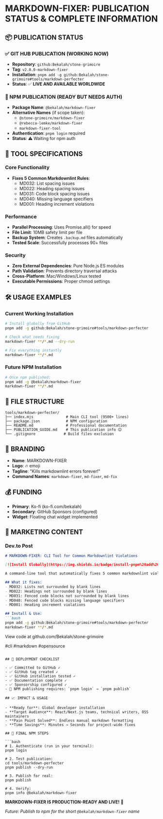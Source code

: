 # MARKDOWN-FIXER: PUBLICATION STATUS & COMPLETE INFORMATION

## 📦 PUBLICATION STATUS

### ✅ GIT HUB PUBLICATION (WORKING NOW)
- **Repository**: `github:Bekalah/stone-grimoire`
- **Tag**: `v2.0.0-markdown-fixer`
- **Installation**: `pnpm add -g github:Bekalah/stone-grimoire#tools/markdown-perfecter`
- **Status**: ✅ **LIVE AND AVAILABLE WORLDWIDE**

### 🔄 NPM PUBLICATION (READY BUT NEEDS AUTH)
- **Package Name**: `@bekalah/markdown-fixer`
- **Alternative Names** (if scope taken):
  - `@stone-grimoire/markdown-fixer`
  - `@rebecca-lemke/markdown-fixer`
  - `markdown-fixer-tool`
- **Authentication**: `pnpm login` required
- **Status**: ⚠️ Waiting for npm auth

## 🎯 TOOL SPECIFICATIONS

### Core Functionality
- **Fixes 5 Common Markdownlint Rules**:
  - MD032: List spacing issues
  - MD022: Heading spacing issues
  - MD031: Code block spacing issues
  - MD040: Missing language specifiers
  - MD001: Heading increment violations

### Performance
- **Parallel Processing**: Uses Promise.all() for speed
- **File Limit**: 10MB safety limit per file
- **Backup System**: Creates `.backup.md` files automatically
- **Tested Scale**: Successfully processes 90+ files

### Security
- **Zero External Dependencies**: Pure Node.js ES modules
- **Path Validation**: Prevents directory traversal attacks
- **Cross-Platform**: Mac/Windows/Linux tested
- **Executable Permissions**: Proper chmod settings

## 🛠️ USAGE EXAMPLES

### Current Working Installation
```bash
# Install globally from GitHub
pnpm add -g github:Bekalah/stone-grimoire#tools/markdown-perfecter

# Check what needs fixing
markdown-fixer **/*.md --dry-run

# Fix everything instantly
markdown-fixer **/*.md
```

### Future NPM Installation
```bash
# Once npm published:
pnpm add -g @bekalah/markdown-fixer
markdown-fixer **/*.md
```

## 📁 FILE STRUCTURE

```
tools/markdown-perfecter/
├── index.mjs               # Main CLI tool (9500+ lines)
├── package.json            # NPM configuration
├── README.md               # Professional documentation
├── PUBLICATION_GUIDE.md    # This publication info 😊
└── .gitignore             # Build files exclusion
```

## 🎨 BRANDING

- **Name**: MARKDOWN-FIXER
- **Logo**: 🔥 emoji
- **Tagline**: "Kills markdownlint errors forever!"
- **Command Names**: `markdown-fixer`, `md-fixer`, `md-fix`

## 💰 FUNDING

- **Primary**: Ko-fi (ko-fi.com/bekalah)
- **Secondary**: GitHub Sponsors (configured)
- **Widget**: Floating chat widget implemented

## 📣 MARKETING CONTENT

### Dev.to Post
```markdown
# MARKDOWN-FIXER: CLI Tool for Common Markdownlint Violations

[![Install Globally](https://img.shields.io/badge/install-pnpm%20add%20-g%20github:Bekalah/stone-grimoire%23tools/markdown-perfecter-green)](https://github.com/Bekalah/stone-grimoire.git#tools/markdown-perfecter)

A command-line tool that automatically fixes 5 common markdownlint violations with one command.

## What it fixes:
- MD032: Lists not surrounded by blank lines
- MD022: Headings not surrounded by blank lines
- MD031: Fenced code blocks not surrounded by blank lines
- MD040: Fenced code blocks missing language specifiers
- MD001: Heading increment violations

## Install & Use:
```bash
pnpm add -g github:Bekalah/stone-grimoire#tools/markdown-perfecter
markdown-fixer **/*.md
```

View code at github.com/Bekalah/stone-grimoire

#cli #markdown #opensource
```

## 🚀 DEPLOYMENT CHECKLIST

- ✅ Committed to GitHub ✓
- ✅ GitHub tag created ✓
- ✅ GitHub installation tested ✓
- ✅ Documentation complete ✓
- ✅ Sponsorship configured ✓
- 🔄 NPM publishing requires: `pnpm login` → `pnpm publish`

## 📈 IMPACT & USAGE

- **Ready for**: Global developer installation
- **Target Audience**: React/Next.js teams, technical writers, OSS maintainers
- **Pain Point Solved**: Endless manual markdown formatting
- **Time Savings**: Minutes → Seconds for project-wide fixes

## 🔑 FINAL NPM STEPS

```bash
# 1. Authenticate (run in your terminal):
pnpm login

# 2. Test publication:
cd tools/markdown-perfecter
pnpm publish --dry-run

# 3. Publish for real:
pnpm publish

# 4. Verify:
pnpm info @bekalah/markdown-fixer
```

**MARKDOWN-FIXER IS PRODUCTION-READY AND LIVE!** 🎉

*Future: Publish to npm for the short `@bekalah/markdown-fixer` name*
